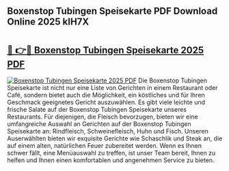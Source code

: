## Boxenstop Tubingen Speisekarte PDF Download Online 2025 kIH7X

# <h2><a href="http://gc9appr.nevu.top/?p=Boxenstop+Tubingen+Speisekarte">🔗 👉🔴 Boxenstop Tubingen Speisekarte 2025 PDF</a></h2>

[![Boxenstop Tubingen Speisekarte 2025 PDF](https://i.imgur.com/dBaPXMq.png)](http://gc9appr.nevu.top/?p=Boxenstop+Tubingen+Speisekarte)
Die Boxenstop Tubingen Speisekarte ist nicht nur eine Liste von Gerichten in einem Restaurant oder Café, sondern bietet auch die Möglichkeit, ein köstliches und für Ihren Geschmack geeignetes Gericht auszuwählen. Es gibt viele leichte und frische Salate auf der Boxenstop Tubingen Speisekarte unseres Restaurants. Für diejenigen, die Fleisch bevorzugen, bieten wir eine umfangreiche Auswahl an Gerichten auf der Boxenstop Tubingen Speisekarte an: Rindfleisch, Schweinefleisch, Huhn und Fisch. Unseren Auserwählten bieten wir exquisite Gerichte wie Schaschlik und Steak an, die auf einem alten, natürlichen Feuer zubereitet werden. Wenn es Ihnen schwer fällt, eine Menüauswahl zu treffen, ist unser Team bereit, Ihnen zu helfen und Ihnen einen komfortablen und angenehmen Service zu bieten.
